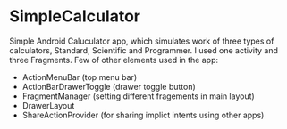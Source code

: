 # SimpleCalculator

Simple Android Caluculator app, which simulates work of three types of calculators, Standard, Scientific and Programmer. 
I used one activity and three Fragments.
Few of other elements used in the app:

- ActionMenuBar (top menu bar)
- ActionBarDrawerToggle (drawer toggle button)
- FragmentManager (setting different fragements in main layout)
- DrawerLayout
- ShareActionProvider (for sharing implict intents using other apps)
